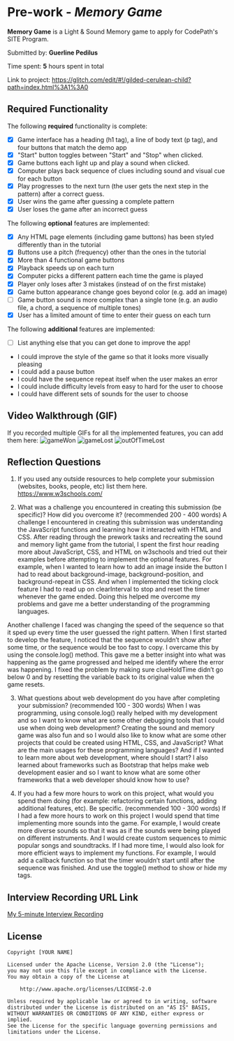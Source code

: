 # Pre-work - *Memory Game*

**Memory Game** is a Light & Sound Memory game to apply for CodePath's SITE Program. 

Submitted by: **Guerline Pedilus**

Time spent: **5** hours spent in total

Link to project: https://glitch.com/edit/#!/gilded-cerulean-child?path=index.html%3A1%3A0

## Required Functionality

The following **required** functionality is complete:

* [X] Game interface has a heading (h1 tag), a line of body text (p tag), and four buttons that match the demo app
* [X] "Start" button toggles between "Start" and "Stop" when clicked. 
* [X] Game buttons each light up and play a sound when clicked. 
* [X] Computer plays back sequence of clues including sound and visual cue for each button
* [X] Play progresses to the next turn (the user gets the next step in the pattern) after a correct guess. 
* [X] User wins the game after guessing a complete pattern
* [X] User loses the game after an incorrect guess

The following **optional** features are implemented:

* [X] Any HTML page elements (including game buttons) has been styled differently than in the tutorial
* [X] Buttons use a pitch (frequency) other than the ones in the tutorial
* [X] More than 4 functional game buttons
* [X] Playback speeds up on each turn
* [X] Computer picks a different pattern each time the game is played
* [X] Player only loses after 3 mistakes (instead of on the first mistake)
* [X] Game button appearance change goes beyond color (e.g. add an image)
* [ ] Game button sound is more complex than a single tone (e.g. an audio file, a chord, a sequence of multiple tones)
* [X] User has a limited amount of time to enter their guess on each turn

The following **additional** features are implemented:

- [ ] List anything else that you can get done to improve the app!
-	I could improve the style of the game so that it looks more visually pleasing
-	I could add a pause button
-	I could have the sequence repeat itself when the user makes an error
-	I could include difficulty levels from easy to hard for the user to choose
-	I could have different sets of sounds for the user to choose


## Video Walkthrough (GIF)

If you recorded multiple GIFs for all the implemented features, you can add them here:
![gameWon](https://user-images.githubusercontent.com/32109441/161363917-bc060769-cc16-440e-a176-a2e1d60e8b0e.gif)
![gameLost](https://user-images.githubusercontent.com/32109441/161363920-d36bc378-167c-4f39-917b-4865b2d86934.gif)
![outOfTimeLost](https://user-images.githubusercontent.com/32109441/161363922-70918572-71a1-4e7b-87ee-4a13235702ee.gif)

## Reflection Questions
1. If you used any outside resources to help complete your submission (websites, books, people, etc) list them here. 
https://www.w3schools.com/

2. What was a challenge you encountered in creating this submission (be specific)? How did you overcome it? (recommended 200 - 400 words) 
A challenge I encountered in creating this submission was understanding the JavaScript functions and learning how it interacted with HTML and CSS. After reading through the prework tasks and recreating the sound and memory light game from the tutorial, I spent the first hour reading more about JavaScript, CSS, and HTML on w3schools and tried out their examples before attempting to implement the optional features. For example, when I wanted to learn how to add an image inside the button I had to read about background-image, background-position, and background-repeat in CSS. And when I implemented the ticking clock feature I had to read up on clearInterval to stop and reset the timer whenever the game ended. Doing this helped me overcome my problems and gave me a better understanding of the programming languages.

Another challenge I faced was changing the speed of the sequence so that it sped up every time the user guessed the right pattern. When I first started to develop the feature, I noticed that the sequence wouldn’t show after some time, or the sequence would be too fast to copy. I overcame this by using the console.log() method. This gave me a better insight into what was happening as the game progressed and helped me identify where the error was happening. I fixed the problem by making sure clueHoldTime didn’t go below 0 and by resetting the variable back to its original value when the game resets.


3. What questions about web development do you have after completing your submission? (recommended 100 - 300 words) 
When I was programming, using console.log() really helped with my development and so I want to know what are some other debugging tools that I could use when doing web development? 
Creating the sound and memory game was also fun and so I would also like to know what are some other projects that could be created using HTML, CSS, and JavaScript? 
What are the main usages for these programming languages? And if I wanted to learn more about web development, where should I start? I also learned about frameworks such as Bootstrap that helps make web development easier and so I want to know what are some other frameworks that a web developer should know how to use?

4. If you had a few more hours to work on this project, what would you spend them doing (for example: refactoring certain functions, adding additional features, etc). Be specific. (recommended 100 - 300 words) 
If I had a few more hours to work on this project I would spend that time implementing more sounds into the game. For example, I would create more diverse sounds so that it was as if the sounds were being played on different instruments. And I would create custom sequences to mimic popular songs and soundtracks. If I had more time, I would also look for more efficient ways to implement my functions. For example, I would add a callback function so that the timer wouldn’t start until after the sequence was finished. And use the toggle() method to show or hide my tags.



## Interview Recording URL Link

[My 5-minute Interview Recording](your-link-here)


## License

    Copyright [YOUR NAME]

    Licensed under the Apache License, Version 2.0 (the "License");
    you may not use this file except in compliance with the License.
    You may obtain a copy of the License at

        http://www.apache.org/licenses/LICENSE-2.0

    Unless required by applicable law or agreed to in writing, software
    distributed under the License is distributed on an "AS IS" BASIS,
    WITHOUT WARRANTIES OR CONDITIONS OF ANY KIND, either express or implied.
    See the License for the specific language governing permissions and
    limitations under the License.
